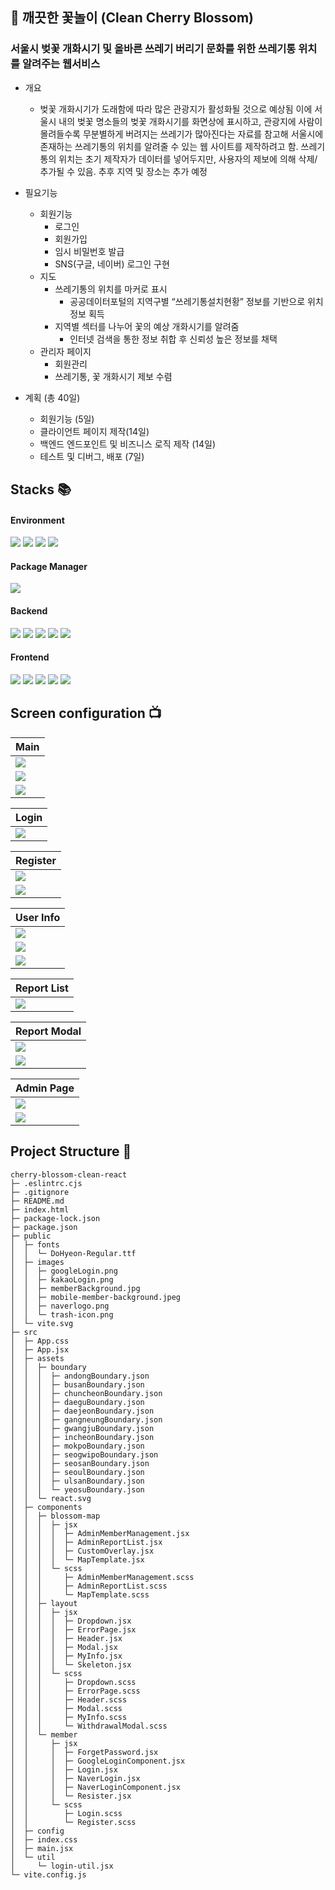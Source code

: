 ## 🌸 깨끗한 꽃놀이 (Clean Cherry Blossom)

### 서울시 벚꽃 개화시기 및 올바른 쓰레기 버리기 문화를 위한 쓰레기통 위치를 알려주는 웹서비스

- 개요
  - 벚꽃 개화시기가 도래함에 따라 많은 관광지가 활성화될 것으로 예상됨 이에 서울시 내의 벚꽃 명소들의 벚꽃 개화시기를 화면상에 표시하고, 관광지에 사람이 몰려들수록 무분별하게 버려지는 쓰레기가 많아진다는 자료를 참고해 서울시에 존재하는 쓰레기통의 위치를 알려줄 수 있는 웹 사이트를 제작하려고 함. 쓰레기통의 위치는 초기 제작자가 데이터를 넣어두지만, 사용자의 제보에 의해 삭제/추가될 수 있음. 추후 지역 및 장소는 추가 예정
- 필요기능

  - 회원기능
    - 로그인
    - 회원가입
    - 임시 비밀번호 발급
    - SNS(구글, 네이버) 로그인 구현
  - 지도
    - 쓰레기통의 위치를 마커로 표시
      - 공공데이터포털의 지역구별 “쓰레기통설치현황” 정보를 기반으로 위치정보 획득
    - 지역별 섹터를 나누어 꽃의 예상 개화시기를 알려줌
      - 인터넷 검색을 통한 정보 취합 후 신뢰성 높은 정보를 채택
  - 관리자 페이지
    - 회원관리
    - 쓰레기통, 꽃 개화시기 제보 수렴

- 계획 (총 40일)
  - 회원기능 (5일)
  - 클라이언트 페이지 제작(14일)
  - 백엔드 엔드포인트 및 비즈니스 로직 제작 (14일)
  - 테스트 및 디버그, 배포 (7일)

## Stacks 📚

#### Environment

<span>
    <img src="https://img.shields.io/badge/IntelliJ-000000?style=for-the-badge&logo=IntelliJIDEA&logoColor=white">
    <img src="https://img.shields.io/badge/Github-181717?style=for-the-badge&logo=Github&logoColor=white">
    <img src="https://img.shields.io/badge/Git-F05032?style=for-the-badge&logo=Git&logoColor=white">
    <img src="https://img.shields.io/badge/Swagger-85EA2D?style=for-the-badge&logo=Swagger&logoColor=black">
</span>

#### Package Manager

<img src="https://img.shields.io/badge/Npm-CB3837?style=for-the-badge&logo=Npm&logoColor=white">

#### Backend

<span>
    <img src="https://img.shields.io/badge/Spring Boot-6DB340?style=for-the-badge&logo=SpringBoot&logoColor=white">
    <img src="https://img.shields.io/badge/Java-007396?style=for-the-badge&logo=openjdk&logoColor=white">
    <img src="https://img.shields.io/badge/MariaDB-003545?style=for-the-badge&logo=MariaDB&logoColor=white">
    <img src="https://img.shields.io/badge/Spring Security-6DB340?style=for-the-badge&logo=SpringSecurity&logoColor=white">
    <img src="https://img.shields.io/badge/Postman-FF6C37?style=for-the-badge&logo=Postman&logoColor=white">
</span>

#### Frontend

<span>
    <img src="https://img.shields.io/badge/React-61DBFB?style=for-the-badge&logo=React&logoColor=black">
    <img src="https://img.shields.io/badge/Javascript-F7DF1E?style=for-the-badge&logo=JavaScript&logoColor=black">
    <img src="https://img.shields.io/badge/Mui-007FFF?style=for-the-badge&logo=Mui&logoColor=white">
    <img src="https://img.shields.io/badge/Sass-CC6699?style=for-the-badge&logo=Sass&logoColor=white">
    <img src="https://img.shields.io/badge/Vite-646CFF?style=for-the-badge&logo=Vite&logoColor=white">
</span>

## Screen configuration 📺

| Main                                              |
| ------------------------------------------------- |
| <img src="./readmeImg/mainPage1.png"> |
| <img src="./readmeImg/mainPage2.png"> |
| <img src="./readmeImg/mainPage3.png"> |

| Login                                             |
| ------------------------------------------------- |
| <img src="./readmeImg/loginPage.png"> |

| Register                                              |
| ----------------------------------------------------- |
| <img src="./readmeImg/registerPage1.png"> |
| <img src="./readmeImg/registerPage2.png"> |

| User Info                                             |
| ----------------------------------------------------- |
| <img src="./readmeImg/userInfoPage1.png"> |
| <img src="./readmeImg/userInfoPage2.png"> |
| <img src="./readmeImg/userInfoPage3.png"> |

| Report List                                        |
| -------------------------------------------------- |
| <img src="./readmeImg/reportList.png"> |

| Report Modal                                        |
| --------------------------------------------------- |
| <img src="./readmeImg/reportPage1.png"> |
| <img src="./readmeImg/reportPage2.png"> |

| Admin Page                                              |
| ------------------------------------------------------- |
| <img src="./readmeImg/adminMemberList.png"> |
| <img src="./readmeImg/adminReportList.png"> |

## Project Structure 🌲

```
cherry-blossom-clean-react
├─ .eslintrc.cjs
├─ .gitignore
├─ README.md
├─ index.html
├─ package-lock.json
├─ package.json
├─ public
│  ├─ fonts
│  │  └─ DoHyeon-Regular.ttf
│  ├─ images
│  │  ├─ googleLogin.png
│  │  ├─ kakaoLogin.png
│  │  ├─ memberBackground.jpg
│  │  ├─ mobile-member-background.jpeg
│  │  ├─ naverlogo.png
│  │  └─ trash-icon.png
│  └─ vite.svg
├─ src
│  ├─ App.css
│  ├─ App.jsx
│  ├─ assets
│  │  ├─ boundary
│  │  │  ├─ andongBoundary.json
│  │  │  ├─ busanBoundary.json
│  │  │  ├─ chuncheonBoundary.json
│  │  │  ├─ daeguBoundary.json
│  │  │  ├─ daejeonBoundary.json
│  │  │  ├─ gangneungBoundary.json
│  │  │  ├─ gwangjuBoundary.json
│  │  │  ├─ incheonBoundary.json
│  │  │  ├─ mokpoBoundary.json
│  │  │  ├─ seogwipoBoundary.json
│  │  │  ├─ seosanBoundary.json
│  │  │  ├─ seoulBoundary.json
│  │  │  ├─ ulsanBoundary.json
│  │  │  └─ yeosuBoundary.json
│  │  └─ react.svg
│  ├─ components
│  │  ├─ blossom-map
│  │  │  ├─ jsx
│  │  │  │  ├─ AdminMemberManagement.jsx
│  │  │  │  ├─ AdminReportList.jsx
│  │  │  │  ├─ CustomOverlay.jsx
│  │  │  │  └─ MapTemplate.jsx
│  │  │  └─ scss
│  │  │     ├─ AdminMemberManagement.scss
│  │  │     ├─ AdminReportList.scss
│  │  │     └─ MapTemplate.scss
│  │  ├─ layout
│  │  │  ├─ jsx
│  │  │  │  ├─ Dropdown.jsx
│  │  │  │  ├─ ErrorPage.jsx
│  │  │  │  ├─ Header.jsx
│  │  │  │  ├─ Modal.jsx
│  │  │  │  ├─ MyInfo.jsx
│  │  │  │  └─ Skeleton.jsx
│  │  │  └─ scss
│  │  │     ├─ Dropdown.scss
│  │  │     ├─ ErrorPage.scss
│  │  │     ├─ Header.scss
│  │  │     ├─ Modal.scss
│  │  │     ├─ MyInfo.scss
│  │  │     └─ WithdrawalModal.scss
│  │  └─ member
│  │     ├─ jsx
│  │     │  ├─ ForgetPassword.jsx
│  │     │  ├─ GoogleLoginComponent.jsx
│  │     │  ├─ Login.jsx
│  │     │  ├─ NaverLogin.jsx
│  │     │  ├─ NaverLoginComponent.jsx
│  │     │  └─ Resister.jsx
│  │     └─ scss
│  │        ├─ Login.scss
│  │        └─ Register.scss
│  ├─ config
│  ├─ index.css
│  ├─ main.jsx
│  └─ util
│     └─ login-util.jsx
└─ vite.config.js
```
